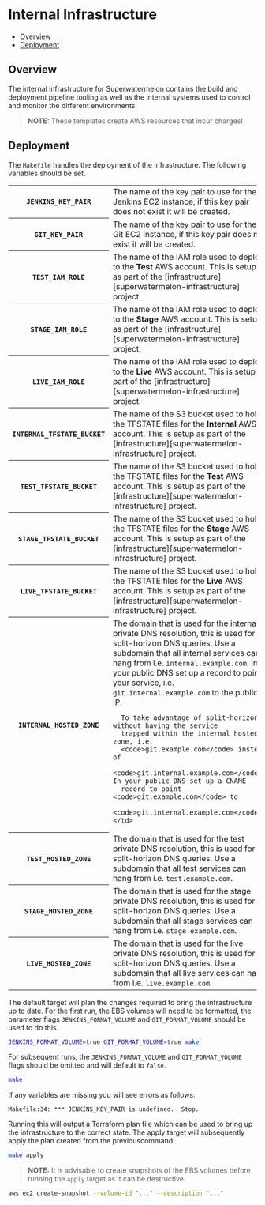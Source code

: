 # Internal Infrastructure

- [Overview](#overview)
- [Deployment](#deployment)

## Overview

The internal infrastructure for Superwatermelon contains the build and
deployment pipeline tooling as well as the internal systems used to control
and monitor the different environments.

> **NOTE:** These templates create AWS resources that incur charges!

## Deployment

The `Makefile` handles the deployment of the infrastructure. The following
variables should be set.

<table>
  <tr>
    <th scope="row"><code>JENKINS_KEY_PAIR</code></th>
    <td>
      The name of the key pair to use for the Jenkins EC2 instance, if this
      key pair does not exist it will be created.
    </td>
  </tr>
  <tr>
    <th scope="row"><code>GIT_KEY_PAIR</code></th>
    <td>
      The name of the key pair to use for the Git EC2 instance, if this key
      pair does not exist it will be created.
    </td>
  </tr>
  <tr>
    <th scope="row"><code>TEST_IAM_ROLE</code></th>
    <td>
      The name of the IAM role used to deploy to the <strong>Test</strong>
      AWS account. This is setup as part of the
      [infrastructure][superwatermelon-infrastructure] project.
    </td>
  </tr>
  <tr>
    <th scope="row"><code>STAGE_IAM_ROLE</code></th>
    <td>
      The name of the IAM role used to deploy to the <strong>Stage</strong>
      AWS account. This is setup as part of the
      [infrastructure][superwatermelon-infrastructure] project.
    </td>
  </tr>
  <tr>
    <th scope="row"><code>LIVE_IAM_ROLE</code></th>
    <td>
      The name of the IAM role used to deploy to the <strong>Live</strong>
      AWS account. This is setup as part of the
      [infrastructure][superwatermelon-infrastructure] project.
    </td>
  </tr>
  <tr>
    <th scope="row"><code>INTERNAL_TFSTATE_BUCKET</code></th>
    <td>
      The name of the S3 bucket used to hold the TFSTATE files for the
      <strong>Internal</strong> AWS account. This is setup as part of the
      [infrastructure][superwatermelon-infrastructure] project.
    </td>
  </tr>
  <tr>
    <th scope="row"><code>TEST_TFSTATE_BUCKET</code></th>
    <td>
      The name of the S3 bucket used to hold the TFSTATE files for the
      <strong>Test</strong> AWS account. This is setup as part of the
      [infrastructure][superwatermelon-infrastructure] project.
    </td>
  </tr>
  <tr>
    <th scope="row"><code>STAGE_TFSTATE_BUCKET</code></th>
    <td>
      The name of the S3 bucket used to hold the TFSTATE files for the
      <strong>Stage</strong> AWS account. This is setup as part of the
      [infrastructure][superwatermelon-infrastructure] project.
    </td>
  </tr>
  <tr>
    <th scope="row"><code>LIVE_TFSTATE_BUCKET</code></th>
    <td>
      The name of the S3 bucket used to hold the TFSTATE files for the
      <strong>Live</strong> AWS account. This is setup as part of the
      [infrastructure][superwatermelon-infrastructure] project.
    </td>
  </tr>
  <tr>
    <th scope="row"><code>INTERNAL_HOSTED_ZONE</code></th>
    <td>
      The domain that is used for the internal private DNS resolution,
      this is used for split-horizon DNS queries. Use a subdomain that
      all internal services can hang from i.e.
      <code>internal.example.com</code>. In your public DNS set up a
      record to point your service, i.e. <code>git.internal.example.com</code>
      to the public IP.

      To take advantage of split-horizon without having the service
      trapped within the internal hosted zone, i.e.
      <code>git.example.com</code> instead of
      <code>git.internal.example.com</code>. In your public DNS set up a CNAME
      record to point <code>git.example.com</code> to
      <code>git.internal.example.com</code>.
    </td>
  </tr>
  <tr>
    <th scope="row"><code>TEST_HOSTED_ZONE</code></th>
    <td>
      The domain that is used for the test private DNS resolution,
      this is used for split-horizon DNS queries. Use a subdomain that
      all test services can hang from i.e.
      <code>test.example.com</code>.
    </td>
  </tr>
  <tr>
    <th scope="row"><code>STAGE_HOSTED_ZONE</code></th>
    <td>
      The domain that is used for the stage private DNS resolution,
      this is used for split-horizon DNS queries. Use a subdomain that
      all stage services can hang from i.e.
      <code>stage.example.com</code>.
    </td>
  </tr>
  <tr>
    <th scope="row"><code>LIVE_HOSTED_ZONE</code></th>
    <td>
      The domain that is used for the live private DNS resolution,
      this is used for split-horizon DNS queries. Use a subdomain that
      all live services can hang from i.e.
      <code>live.example.com</code>.
    </td>
  </tr>
</table>

The default target will plan the changes required to bring the infrastructure
up to date. For the first run, the EBS volumes will need to be formatted, the
parameter flags `JENKINS_FORMAT_VOLUME` and `GIT_FORMAT_VOLUME` should be used
to do this.

```sh
JENKINS_FORMAT_VOLUME=true GIT_FORMAT_VOLUME=true make
```

For subsequent runs, the `JENKINS_FORMAT_VOLUME` and `GIT_FORMAT_VOLUME` flags
should be omitted and will default to `false`.

```sh
make
```

If any variables are missing you will see errors as follows:

```
Makefile:34: *** JENKINS_KEY_PAIR is undefined.  Stop.
```

Running this will output a Terraform plan file which can be used to bring up
the infrastructure to the correct state. The apply target will subsequently
apply the plan created from the previouscommand.

```sh
make apply
```

> **NOTE:** It is advisable to create snapshots of the EBS volumes before
running the `apply` target as it can be destructive.

```sh
aws ec2 create-snapshot --volume-id "..." --description "..."
```

[superwatermelon-infrastructure]: https://github.com/superwatermelon/infrastructure.git
